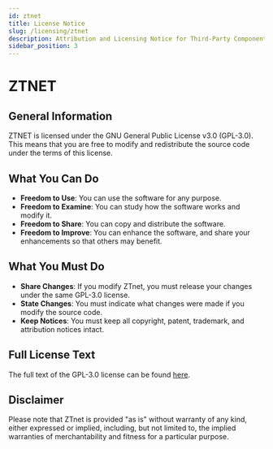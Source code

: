 ```yaml
---
id: ztnet
title: License Notice
slug: /licensing/ztnet
description: Attribution and Licensing Notice for Third-Party Components
sidebar_position: 3
---
```


# ZTNET

## General Information

ZTNET is licensed under the GNU General Public License v3.0 (GPL-3.0). This means that you are free to modify and redistribute the source code under the terms of this license.

## What You Can Do

- **Freedom to Use**: You can use the software for any purpose.
- **Freedom to Examine**: You can study how the software works and modify it.
- **Freedom to Share**: You can copy and distribute the software.
- **Freedom to Improve**: You can enhance the software, and share your enhancements so that others may benefit.

## What You Must Do

- **Share Changes**: If you modify ZTnet, you must release your changes under the same GPL-3.0 license.
- **State Changes**: You must indicate what changes were made if you modify the source code.
- **Keep Notices**: You must keep all copyright, patent, trademark, and attribution notices intact.

## Full License Text

The full text of the GPL-3.0 license can be found [here](https://www.gnu.org/licenses/gpl-3.0.en.html).

## Disclaimer

Please note that ZTnet is provided "as is" without warranty of any kind, either expressed or implied, including, but not limited to, the implied warranties of merchantability and fitness for a particular purpose.
